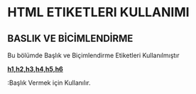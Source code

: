<h1>HTML ETIKETLERI KULLANIMI</h1>
<h2>BASLIK VE BİCİMLENDİRME</h2>
<p> Bu bölümde Başlık ve Biçimlendirme Etiketleri Kullanılmıştır</p>
<p><b><ins>h1,h2,h3,h4,h5,h6</ins></b></p> :Başlık Vermek için Kullanılır.
